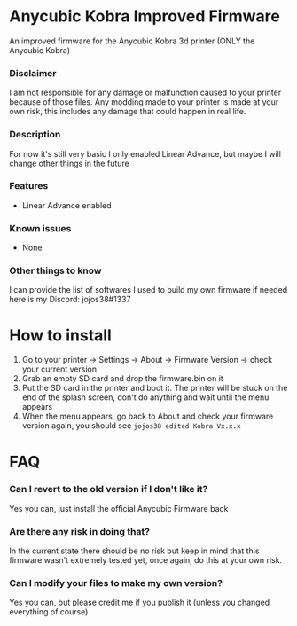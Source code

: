 # Anycubic Kobra Improved Firmware
An improved firmware for the Anycubic Kobra 3d printer (ONLY the Anycubic Kobra)

### Disclaimer
I am not responsible for any damage or malfunction caused to your printer because of those files. Any modding made to your printer is made at your own risk, this includes any damage that could happen in real life.

### Description
For now it's still very basic I only enabled Linear Advance, but maybe I will change other things in the future

### Features
- Linear Advance enabled

### Known issues
- None

### Other things to know
I can provide the list of softwares I used to build my own firmware if needed here is my Discord: jojos38#1337

# How to install
1. Go to your printer -> Settings -> About -> Firmware Version -> check your current version
2. Grab an empty SD card and drop the firmware.bin on it
3. Put the SD card in the printer and boot it. The printer will be stuck on the end of the splash screen, don't do anything and wait until the menu appears
4. When the menu appears, go back to About and check your firmware version again, you should see `jojos38 edited Kobra Vx.x.x`
 
 # FAQ
 ### Can I revert to the old version if I don't like it?
 Yes you can, just install the official Anycubic Firmware back
 
 ### Are there any risk in doing that?
 In the current state there should be no risk but keep in mind that this firmware wasn't extremely tested yet, once again, do this at your own risk.

 ### Can I modify your files to make my own version?
 Yes you can, but please credit me if you publish it (unless you changed everything of course)
